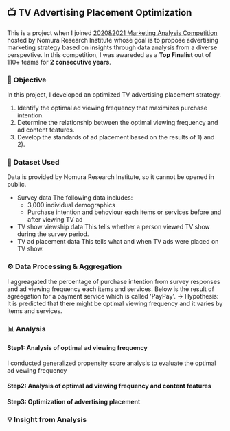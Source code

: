 ## 📺 TV Advertising Placement Optimization
This is a project when I joined [2020&2021 Marketing Analysis Competition](https://www.is.nri.co.jp/contest/2021/report.html) hosted by Nomura Research Institute whose goal is to propose advertising marketing strategy based on insights through data analysis from a diverse perspevtive.
In this competition, I was awareded as a **Top Finalist** out of 110+ teams for **2 consecutive years**.

### 🎯 Objective
In this project, I developed an optimized TV advertising placement strategy.
1) Identify the optimal ad viewing frequency that maximizes purchase intention.
2) Determine the relationship between the optimal viewing frequency and ad content features.
3) Develop the standards of ad placement based on the results of 1) and 2).

### 📁 Dataset Used
Data is provided by Nomura Research Institute, so it cannot be opened in public.
- Survey data
The following data includes:
  - 3,000 individual demographics
  - Purchase intention and behoviour each items or services before and after viewing TV ad    
- TV show viewship data
This tells whether a person viewed TV show during the survey period.
- TV ad placement data
This tells what and when TV ads were placed on TV show.

### ⚙️ Data Processing & Aggregation
I aggreagated the percentage of purchase intention from survey responses and ad viewing frequency each items and services.
Below is the result of agreegation for a payment service which is called 'PayPay'.
-> Hypothesis: It is predicted that there might be optimal viewing frequency and it varies by items and services.

### 📊 Analysis
#### Step1: Analysis of optimal ad viewing frequency
I conducted generalized propensity score analysis to evaluate the optimal ad vewing frequency 

#### Step2: Analysis of optimal ad viewing frequency and content features

#### Step3: Optimization of advertising placement

### 💡 Insight from Analysis
